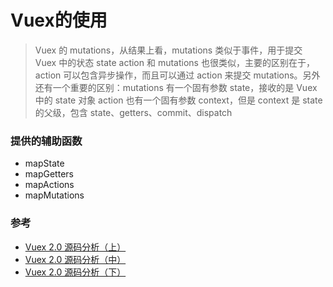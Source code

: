 # Vuex的使用
>  Vuex 的 mutations，从结果上看，mutations 类似于事件，用于提交 Vuex 中的状态 state action 和 mutations 也很类似，主要的区别在于，action 可以包含异步操作，而且可以通过 action 来提交 mutations。另外还有一个重要的区别：mutations 有一个固有参数 state，接收的是 Vuex 中的 state 对象 action 也有一个固有参数 context，但是 context 是 state 的父级，包含  state、getters、commit、dispatch

### 提供的辅助函数
* mapState
* mapGetters
* mapActions
* mapMutations

### 参考
* [Vuex 2.0 源码分析（上）](http://www.imooc.com/article/14739)
* [Vuex 2.0 源码分析（中）](http://www.imooc.com/article/14740)
* [Vuex 2.0 源码分析（下）](http://www.imooc.com/article/14741)